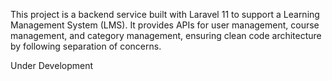 This project is a backend service built with Laravel 11 to support a Learning Management System (LMS). It provides APIs for user management, course management, and category management, ensuring clean code architecture by following separation of concerns.

Under Development
